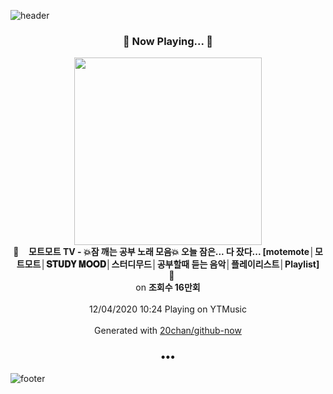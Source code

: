 ![header](https://capsule-render.vercel.app/api?type=wave&height=170&section=header&text=Hi.%20I'm%20SHIFT&fontColor=090707&fontAlignX=45&fontAlignY=65&fontSize=100)

<h3 align="center">🎵 Now Playing... 🎵</h3>
<p align="center">
  <a href="https://music.youtube.com/channel/UC2m30-5KvDn_p3jafegQZlA">
    <img width="300" src="https://i.ytimg.com/vi/JNM3I4Q8wGU/sddefault.jpg?sqp=-oaymwEWCJADEOEBIAQqCghqEJQEGHgg6AJIWg&rs">
  </a>
  <br>
  🎵&nbsp&nbsp&nbsp <b>모트모트 TV - 💥잠 깨는 공부 노래 모음💥 오늘 잠은... 다 잤다... [motemote│모트모트│𝐒𝐓𝐔𝐃𝐘 𝐌𝐎𝐎𝐃│스터디무드│공부할때 듣는 음악│플레이리스트│Playlist]</b> &nbsp&nbsp&nbsp🎵
  <br>
  on <b>조회수 16만회</b>
  
  <br />
  <br />
  12/04/2020 10:24 Playing on YTMusic
  <br />
  <br />
  Generated with <a href="https://github.com/20chan/github-now">20chan/github-now</a>
</p>

<h3 align="center">•••</h3>

![footer](https://capsule-render.vercel.app/api?type=wave&height=150&section=footer)
